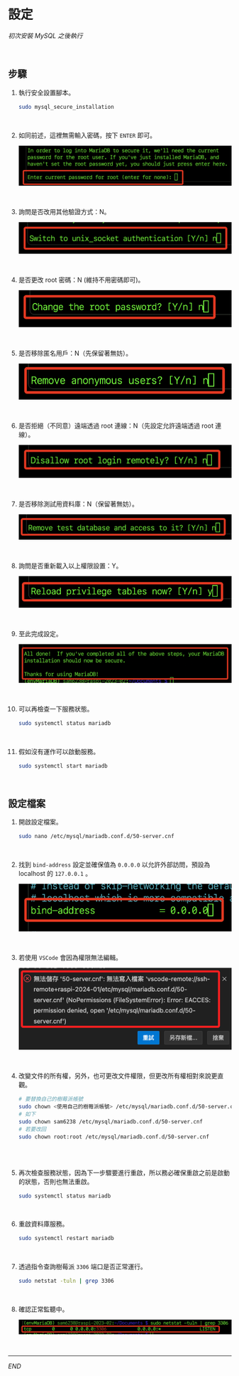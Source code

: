# 設定

_初次安裝 MySQL 之後執行_

<br>

## 步驟

1. 執行安全設置腳本。

    ```bash
    sudo mysql_secure_installation
    ```

<br>

2. 如同前述，這裡無需輸入密碼，按下 `ENTER` 即可。

    ![](images/img_05.png)

<br>

3. 詢問是否改用其他驗證方式：N。

    ![](images/img_06.png)

<br>

4. 是否更改 root 密碼：N (維持不用密碼即可)。

    ![](images/img_07.png)

<br>

5. 是否移除匿名用戶：N（先保留著無妨）。

    ![](images/img_08.png)

<br>

6. 是否拒絕（不同意）遠端透過 root 連線：N（先設定允許遠端透過 root 連線）。

    ![](images/img_09.png)

<br>

7. 是否移除測試用資料庫：N（保留著無妨）。

    ![](images/img_10.png)

<br>

8. 詢問是否重新載入以上權限設置：Y。

    ![](images/img_11.png)

<br>

9. 至此完成設定。

    ![](images/img_12.png)

<br>

10. 可以再檢查一下服務狀態。

    ```bash
    sudo systemctl status mariadb
    ```

<br>

11. 假如沒有運作可以啟動服務。

    ```bash
    sudo systemctl start mariadb
    ```

<br>

## 設定檔案

1. 開啟設定檔案。

    ```bash
    sudo nano /etc/mysql/mariadb.conf.d/50-server.cnf
    ```

<br>

2. 找到 `bind-address` 設定並確保值為 `0.0.0.0` 以允許外部訪問，預設為 localhost 的 `127.0.0.1` 。

    ![](images/img_13.png)

<br>

3. 若使用 `VSCode` 會因為權限無法編輯。

    ![](images/img_96.png)

<br>

4. 改變文件的所有權，另外，也可更改文件權限，但更改所有權相對來說更直觀。

    ```bash
    # 要替換自己的樹莓派帳號
    sudo chown <使用自己的樹莓派帳號> /etc/mysql/mariadb.conf.d/50-server.cnf
    # 如下
    sudo chown sam6238 /etc/mysql/mariadb.conf.d/50-server.cnf
    # 若要改回
    sudo chown root:root /etc/mysql/mariadb.conf.d/50-server.cnf
    ```

<br>

<br>

5. 再次檢查服務狀態，因為下一步驟要進行重啟，所以務必確保重啟之前是啟動的狀態，否則也無法重啟。

    ```bash
    sudo systemctl status mariadb
    ```

<br>

6. 重啟資料庫服務。

    ```bash
    sudo systemctl restart mariadb
    ```

<br>

7. 透過指令查詢樹莓派 `3306` 端口是否正常運行。

    ```bash
    sudo netstat -tuln | grep 3306
    ```

<br>

8. 確認正常監聽中。

    ![](images/img_14.png)

<br>

___

_END_